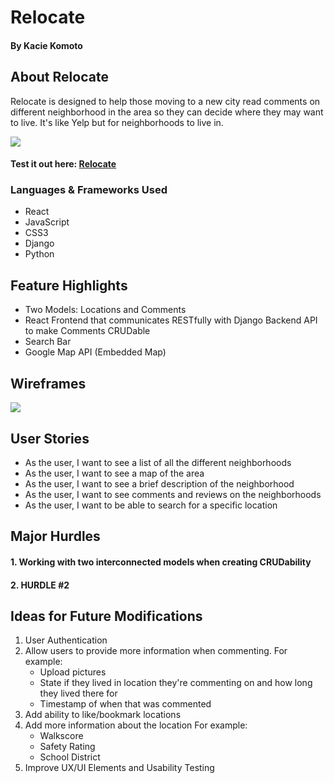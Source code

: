 # Relocate

#### By Kacie Komoto

## About Relocate
Relocate is designed to help those moving to a new city read comments on different neighborhood in the area so they can decide where they may want to live. It's like Yelp but for neighborhoods to live in.

<img src="#">


#### Test it out here: [Relocate](https://relocate2.herokuapp.com/)

### Languages & Frameworks Used
- React
- JavaScript
- CSS3
- Django
- Python

## Feature Highlights
- Two Models: Locations and Comments
- React Frontend that communicates RESTfully with Django Backend API to make Comments CRUDable
- Search Bar
- Google Map API (Embedded Map)

## Wireframes
<img src="#">


## User Stories
- As the user, I want to see a list of all the different neighborhoods
- As the user, I want to see a map of the area
- As the user, I want to see a brief description of the neighborhood
- As the user, I want to see comments and reviews on the neighborhoods
- As the user, I want to be able to search for a specific location


## Major Hurdles
#### 1. Working with two interconnected models when creating CRUDability

#### 2. HURDLE #2


## Ideas for Future Modifications
1. User Authentication
2. Allow users to provide more information when commenting. 
    For example:
    - Upload pictures
    - State if they lived in location they're commenting on and how long they lived there for
    - Timestamp of when that was commented
3. Add ability to like/bookmark locations
4. Add more information about the location
    For example:
    - Walkscore
    - Safety Rating
    - School District
5. Improve UX/UI Elements and Usability Testing